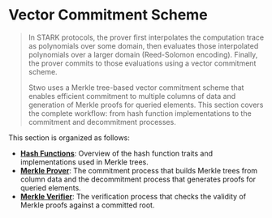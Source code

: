 # Vector Commitment Scheme

> In STARK protocols, the prover first interpolates the computation trace as polynomials over some domain, then evaluates those interpolated polynomials over a larger domain (Reed-Solomon encoding). Finally, the prover commits to those evaluations using a vector commitment scheme.
>
> Stwo uses a Merkle tree-based vector commitment scheme that enables efficient commitment to multiple columns of data and generation of Merkle proofs for queried elements. This section covers the complete workflow: from hash function implementations to the commitment and decommitment processes.

This section is organized as follows:

- **[Hash Functions](./hash_functions.md)**: Overview of the hash function traits and implementations used in Merkle trees.
- **[Merkle Prover](./merkle_prover.md)**: The commitment process that builds Merkle trees from column data and the decommitment process that generates proofs for queried elements.
- **[Merkle Verifier](./merkle_verifier.md)**: The verification process that checks the validity of Merkle proofs against a committed root.
